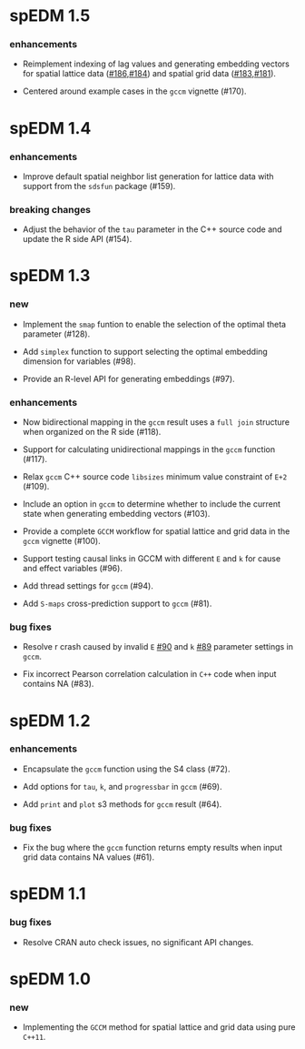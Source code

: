 # spEDM 1.5

### enhancements

* Reimplement indexing of lag values and generating embedding vectors for spatial lattice data ([#186](https://github.com/stscl/spEDM/pull/186),[#184](https://github.com/stscl/spEDM/pull/184)) and spatial grid data ([#183](https://github.com/stscl/spEDM/pull/183),[#181](https://github.com/stscl/spEDM/pull/181)).

* Centered around example cases in the `gccm` vignette (#170).

# spEDM 1.4

### enhancements

* Improve default spatial neighbor list generation for lattice data with support from the `sdsfun` package (#159).

### breaking changes

* Adjust the behavior of the `tau` parameter in the C++ source code and update the R side API (#154).

# spEDM 1.3

### new

* Implement the `smap` funtion to enable the selection of the optimal theta parameter (#128).

* Add `simplex` function to support selecting the optimal embedding dimension for variables (#98).

* Provide an R-level API for generating embeddings (#97).

### enhancements

* Now bidirectional mapping in the `gccm` result uses a `full join` structure when organized on the R side (#118).

* Support for calculating unidirectional mappings in the `gccm` function (#117).

* Relax `gccm` C++ source code `libsizes` minimum value constraint of `E+2` (#109).

* Include an option in `gccm` to determine whether to include the current state when generating embedding vectors (#103).

* Provide a complete `GCCM` workflow for spatial lattice and grid data in the `gccm` vignette (#100).

* Support testing causal links in GCCM with different `E` and `k` for cause and effect variables (#96).

* Add thread settings for `gccm` (#94).

* Add `S-maps` cross-prediction support to `gccm` (#81).

### bug fixes

* Resolve r crash caused by invalid `E` [#90](https://github.com/stscl/spEDM/pull/90) and `k` [#89](https://github.com/stscl/spEDM/pull/89) parameter settings in `gccm`.

* Fix incorrect Pearson correlation calculation in `C++` code when input contains NA (#83).

# spEDM 1.2

### enhancements

* Encapsulate the `gccm` function using the S4 class (#72).

* Add options for `tau`, `k`, and `progressbar` in `gccm` (#69).

* Add `print` and `plot` s3 methods for `gccm` result (#64).

### bug fixes

* Fix the bug where the `gccm` function returns empty results when input grid data contains NA values (#61).

# spEDM 1.1

### bug fixes

* Resolve CRAN auto check issues, no significant API changes.

# spEDM 1.0

### new

* Implementing the `GCCM` method for spatial lattice and grid data using pure `C++11`.
